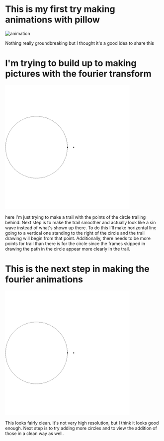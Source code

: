 # This is my first try making animations with pillow

![animation](https://github.com/slycooper50/SlyAbbas/blob/master/graphics_wrok/shifting_squares.gif?raw=true)



Nothing really groundbreaking but I thought it's a good idea to share this


# I'm trying to build up to making pictures with the fourier transform

![animation](https://github.com/slycooper50/SlyAbbas/blob/master/graphics_wrok/old_test.gif?raw=true)

here I'm just trying to make a trail with the points of the circle trailing behind. 
Next step is to make the trail smoother and actually look like a sin wave instead of what's shown up there. 
To do this I'll make horizontal line going to a vertical one standing to the right of the circle and the trail drawing will begin from that point. Additionally, there needs to be more points for trail than there is for the circle since the frames skipped in drawing the path in the circle appear more clearly in the trail. 

# This is the next step in making the fourier animations

![animation](https://github.com/slycooper50/SlyAbbas/blob/master/graphics_wrok/old_test.gif?raw=true)

This looks fairly clean. It's not very high resolution, but I think it looks good enough. Next step is to try adding more circles and to view the addition of those in a clean way as well. 

